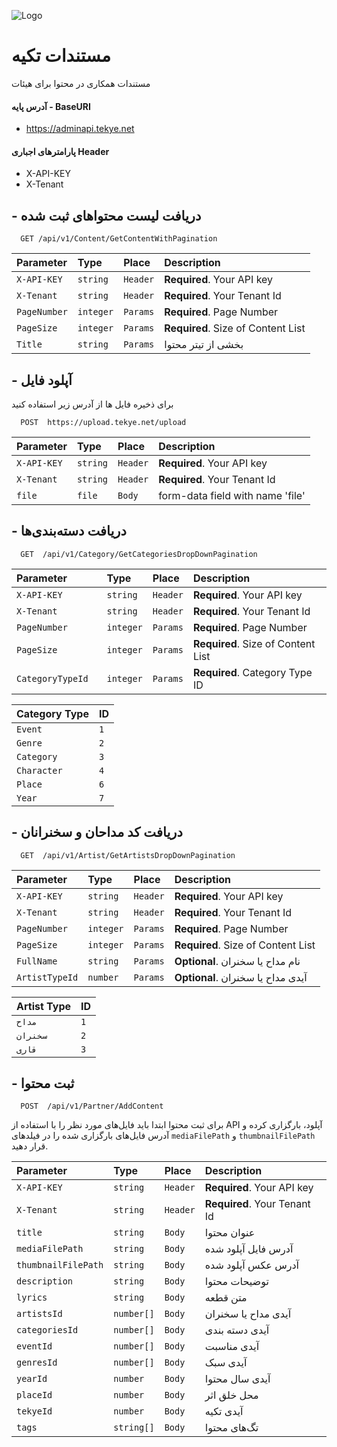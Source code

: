 ![Logo](https://tekye.net/favicon-32x32.png)


# مستندات تکیه

مستندات همکاری در محتوا برای هیئات


#### آدرس پایه - BaseURI

- https://adminapi.tekye.net


#### پارامترهای اجباری Header

- X-API-KEY
- X-Tenant 

## - دریافت لیست محتواهای ثبت شده
```http
  GET /api/v1/Content/GetContentWithPagination
```

| Parameter | Type     |  Place | Description                |
| :-------- | :------- | :----- |:------------------------- |
| `X-API-KEY` | `string` | `Header` | **Required**. Your API key |
| `X-Tenant` | `string` | `Header` | **Required**. Your Tenant Id |
| `PageNumber` | `integer` | `Params` | **Required**. Page Number  |
| `PageSize` | `integer` | `Params` | **Required**. Size of Content List |
| `Title` | `string` | `Params` |  بخشی از تیتر محتوا  |


## - آپلود فایل
برای ذخیره فایل ها  از آدرس زیر استفاده کنید

```http
  POST  https://upload.tekye.net/upload
```
| Parameter | Type     | Place | Description                |
| :-------- | :------- | :-----| :------------------------- |
| `X-API-KEY` | `string` | `Header` | **Required**. Your API key |
| `X-Tenant` | `string` |  `Header` |**Required**. Your Tenant Id |
| `file` | `file` |  `Body` | form-data field with name 'file'  |

## - دریافت دسته‌بندی‌ها
```http
  GET  /api/v1/Category/GetCategoriesDropDownPagination
```

| Parameter | Type     | Place | Description                |
| :-------- | :------- | :-----| :------------------------- |
| `X-API-KEY` | `string` | `Header` | **Required**. Your API key |
| `X-Tenant` | `string` |  `Header` |**Required**. Your Tenant Id |
| `PageNumber` | `integer` | `Params` | **Required**. Page Number  |
| `PageSize` | `integer` | `Params` | **Required**. Size of Content List |
| `CategoryTypeId  ` | `integer` | `Params` | **Required**. Category Type ID |

| Category Type | ID     |
| :-------- | :------- |
| `Event` | `1` |
| `Genre` | `2` |
| `Category` | `3` |
| `Character` | `4` |
| `Place` | `6` |
| `Year` | `7` |

## - دریافت کد مداحان و سخنرانان
```http
  GET  /api/v1/Artist/GetArtistsDropDownPagination
```

| Parameter | Type     | Place | Description                |
| :-------- | :------- | :-----| :------------------------- |
| `X-API-KEY` | `string` | `Header` | **Required**. Your API key |
| `X-Tenant` | `string` |  `Header` |**Required**. Your Tenant Id |
| `PageNumber` | `integer` | `Params` | **Required**. Page Number  |
| `PageSize` | `integer` | `Params` | **Required**. Size of Content List |
| `FullName` | `string` | `Params` | **Optional**. نام مداح یا سخنران |
| `ArtistTypeId` | `number` | `Params` | **Optional**. آیدی مداح یا سخنران |

| Artist Type | ID     |
| :-------- | :------- |
| `مداح` | `1` |
| `سخنران` | `2` |
| `قاری` | `3` |


## - ثبت محتوا
```http
  POST  /api/v1/Partner/AddContent
```

برای ثبت محتوا ابتدا باید فایل‌های مورد نظر را با استفاده از API آپلود، بارگزاری کرده و آدرس فایل‌های بارگزاری شده را در فیلد‌های `mediaFilePath` و `thumbnailFilePath` قرار دهید.


| Parameter | Type     | Place | Description                |
| :-------- | :------- | :-----| :------------------------- |
| `X-API-KEY` | `string` | `Header` | **Required**. Your API key |
| `X-Tenant` | `string` |  `Header` |**Required**. Your Tenant Id |
| `title` | `string` |  `Body` | عنوان محتوا  |
| `mediaFilePath` | `string` |  `Body` | آدرس فایل آپلود شده  |
| `thumbnailFilePath` | `string` |  `Body` | آدرس عکس آپلود شده  |
| `description` | `string` |  `Body` | توضیحات محتوا  |
| `lyrics` | `string` |  `Body` | متن قطعه   |
| `artistsId` | `number[]` |  `Body` | آیدی مداح یا سخنران   |
| `categoriesId` | `number[]` |  `Body` | آیدی دسته بندی   |
| `eventId` | `number[]` |  `Body` | آیدی مناسبت   |
| `genresId` | `number[]` |  `Body` | آیدی سبک   |
| `yearId` | `number` |  `Body` | آیدی سال محتوا   |
| `placeId` | `number` |  `Body` | محل خلق اثر   |
| `tekyeId` | `number` |  `Body` | آیدی تکیه   |
| `tags` | `string[]` |  `Body` | تگ‌های محتوا   |


